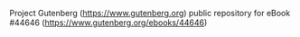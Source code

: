 Project Gutenberg (https://www.gutenberg.org) public repository for eBook #44646 (https://www.gutenberg.org/ebooks/44646)
